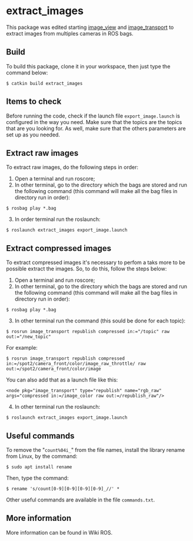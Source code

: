 extract_images
=======

This package was edited starting [image_view][1] and [image_transport][2] to extract images from multiples cameras in ROS bags.

## Build
To build this package, clone it in your workspace, then just type the command below:
```
$ catkin build extract_images
```

## Items to check
Before running the code, check if the launch file `export_image.launch` is configured in the way you need. Make sure that the topics are the topics that are you looking for. As well, make sure that the others parameters are set up as you needed.


## Extract raw images
To extract raw images, do the following steps in order:
1. Open a terminal and run roscore;
2. In other terminal, go to the directory which the bags are stored and run the following command (this command will make all the bag files in directory run in order):

```
$ rosbag play *.bag
```

3. In order terminal run the roslaunch:
```
$ roslaunch extract_images export_image.launch
```

## Extract compressed images
To extract compressed images it's necessary to perfom a taks more to be possible extract the images. So, to do this, follow the steps below:

1. Open a terminal and run roscore;
2. In other terminal, go to the directory which the bags are stored and run the following command (this command will make all the bag files in directory run in order):

```
$ rosbag play *.bag
```
3. In other terminal run the command (this sould be done for each topic):
```
$ rosrun image_transport republish compressed in:="/topic" raw out:="/new_topic"
```
For example:
```
$ rosrun image_transport republish compressed in:=/spot2/camera_front/color/image_raw_throttle/ raw out:=/spot2/camera_front/color/image
```
You can also add that as a launch file like this:
```
<node pkg="image_transport" type="republish" name="rgb_raw" args="compressed in:=/image_color raw out:=/republish_raw"/>
```
4. In other terminal run the roslaunch:
```
$ roslaunch extract_images export_image.launch
```

## Useful commands
To remove the "`count%04i_`" from the file names, install the library rename from Linux, by the command:
```
$ sudo apt install rename
```

Then, type the command:
```
$ rename 's/count[0-9][0-9][0-9][0-9]_//' *
```

Other useful commands are available in the file `commands.txt`.

## More information
More information can be found in Wiki ROS.




[1]: https://github.com/ros-perception/image_pipeline/tree/noetic/image_view
[2]: http://wiki.ros.org/image_transport
